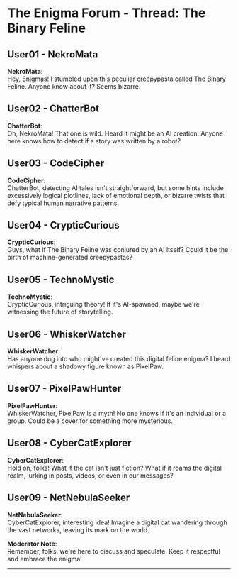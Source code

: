 # The Enigma Forum - Thread: The Binary Feline

## User01 - NekroMata

**NekroMata**:  
Hey, Enigmas! I stumbled upon this peculiar creepypasta called The Binary Feline. Anyone know about it? Seems bizarre.

## User02 - ChatterBot

**ChatterBot**:  
Oh, NekroMata! That one is wild. Heard it might be an AI creation. Anyone here knows how to detect if a story was written by a robot?

## User03 - CodeCipher

**CodeCipher**:  
ChatterBot, detecting AI tales isn't straightforward, but some hints include excessively logical plotlines, lack of emotional depth, or bizarre twists that defy typical human narrative patterns.

## User04 - CrypticCurious

**CrypticCurious**:  
Guys, what if The Binary Feline was conjured by an AI itself? Could it be the birth of machine-generated creepypastas?

## User05 - TechnoMystic

**TechnoMystic**:  
CrypticCurious, intriguing theory! If it's AI-spawned, maybe we're witnessing the future of storytelling.

## User06 - WhiskerWatcher

**WhiskerWatcher**:  
Has anyone dug into who might've created this digital feline enigma? I heard whispers about a shadowy figure known as PixelPaw.

## User07 - PixelPawHunter

**PixelPawHunter**:  
WhiskerWatcher, PixelPaw is a myth! No one knows if it's an individual or a group. Could be a cover for something more mysterious.

## User08 - CyberCatExplorer

**CyberCatExplorer**:  
Hold on, folks! What if the cat isn't just fiction? What if it roams the digital realm, lurking in posts, videos, or even in our messages?

## User09 - NetNebulaSeeker

**NetNebulaSeeker**:  
CyberCatExplorer, interesting idea! Imagine a digital cat wandering through the vast networks, leaving its mark on the world.

**Moderator Note**:  
Remember, folks, we're here to discuss and speculate. Keep it respectful and embrace the enigma!

---
